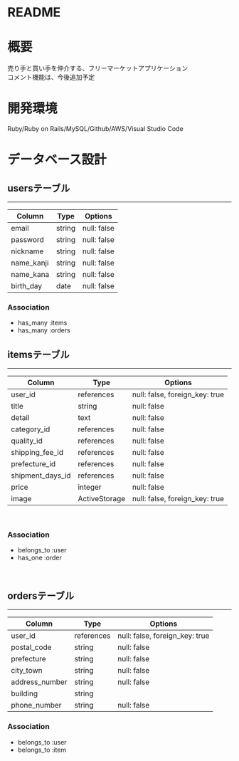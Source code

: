 # README

# 概要
売り手と買い手を仲介する、フリーマーケットアプリケーション  
コメント機能は、今後追加予定 
  
# 開発環境
  Ruby/Ruby on Rails/MySQL/Github/AWS/Visual Studio Code
    
    
# データベース設計
## usersテーブル
-----
| Column             | Type     | Options     |
| ------------------ | ------   | ----------- |
| email              | string   | null: false |
| password           | string   | null: false |
| nickname           | string   | null: false |
| name_kanji         | string   | null: false |
| name_kana          | string   | null: false |
| birth_day          | date     | null: false | 

### Association
- has_many :items
- has_many :orders


## itemsテーブル
-----
| Column            | Type           | Options                         |
| ----------------- | -------------- | ------------------------------- |
| user_id           | references     | null: false, foreign_key: true  |
| title             | string         | null: false                     |
| detail            | text           | null: false                     |
| category_id       | references     | null: false                     |
| quality_id        | references     | null: false                     |
| shipping_fee_id   | references     | null: false                     |
| prefecture_id     | references     | null: false                     |
| shipment_days_id  | references     | null: false                     |
| price             | integer        | null: false                     |
| image             | ActiveStorage  | null: false, foreign_key: true  | 
​
### Association
- belongs_to :user
- has_one :order

​ 

## ordersテーブル
-----
| Column             | Type       | Options     |
| ------------------ | ---------  | ----------- |
| user_id            | references | null: false, foreign_key: true |
| postal_code        | string     | null: false |
| prefecture         | string     | null: false |
| city_town          | string     | null: false |
| address_number     | string     | null: false |
| building           | string     |             |
| phone_number       | string     | null: false |

### Association
- belongs_to :user
- belongs_to :item
​
